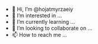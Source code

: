 - 👋 Hi, I’m @hojatmyrzaeiy
- 👀 I’m interested in ...
- 🌱 I’m currently learning ...
- 💞️ I’m looking to collaborate on ...
- 📫 How to reach me ...

<!---
hojatmyrzaeiy/hojatmyrzaeiy is a ✨ special ✨ repository because its `README.md` (this file) appears on your GitHub profile.
You can click the Preview link to take a look at your changes.
--->
